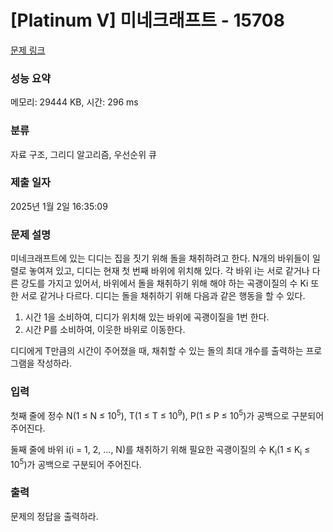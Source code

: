# [Platinum V] 미네크래프트 - 15708 

[문제 링크](https://www.acmicpc.net/problem/15708) 

### 성능 요약

메모리: 29444 KB, 시간: 296 ms

### 분류

자료 구조, 그리디 알고리즘, 우선순위 큐

### 제출 일자

2025년 1월 2일 16:35:09

### 문제 설명

<p>미네크래프트에 있는 디디는 집을 짓기 위해 돌을 채취하려고 한다. N개의 바위들이 일렬로 놓여져 있고, 디디는 현재 첫 번째 바위에 위치해 있다. 각 바위 i는 서로 같거나 다른 강도를 가지고 있어서, 바위에서 돌을 채취하기 위해 해야 하는 곡괭이질의 수 Ki 또한 서로 같거나 다르다. 디디는 돌을 채취하기 위해 다음과 같은 행동을 할 수 있다.</p>

<ol>
	<li>시간 1을 소비하여, 디디가 위치해 있는 바위에 곡괭이질을 1번 한다.</li>
	<li>시간 P를 소비하여, 이웃한 바위로 이동한다.</li>
</ol>

<p>디디에게 T만큼의 시간이 주어졌을 때, 채취할 수 있는 돌의 최대 개수를 출력하는 프로그램을 작성하라.</p>

### 입력 

 <p>첫째 줄에 정수 N(1 ≤ N ≤ 10<sup>5</sup>), T(1 ≤ T ≤ 10<sup>9</sup>), P(1 ≤ P ≤ 10<sup>5</sup>)가 공백으로 구분되어 주어진다.</p>

<p>둘째 줄에 바위 i(i = 1, 2, ..., N)를 채취하기 위해 필요한 곡괭이질의 수 K<sub>i</sub>(1 ≤ K<sub>i</sub> ≤ 10<sup>5</sup>)가 공백으로 구분되어 주어진다.</p>

### 출력 

 <p>문제의 정답을 출력하라.</p>

